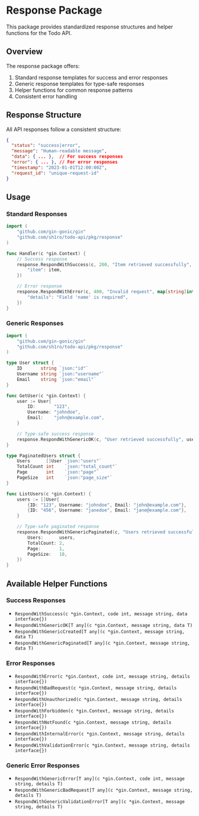 # Response Package

This package provides standardized response structures and helper functions for the Todo API.

## Overview

The response package offers:

1. Standard response templates for success and error responses
2. Generic response templates for type-safe responses
3. Helper functions for common response patterns
4. Consistent error handling

## Response Structure

All API responses follow a consistent structure:

```json
{
  "status": "success|error",
  "message": "Human-readable message",
  "data": { ... },  // For success responses
  "error": { ... }, // For error responses
  "timestamp": "2023-01-01T12:00:00Z",
  "request_id": "unique-request-id"
}
```

## Usage

### Standard Responses

```go
import (
    "github.com/gin-gonic/gin"
    "github.com/sh1ro/todo-api/pkg/response"
)

func Handler(c *gin.Context) {
    // Success response
    response.RespondWithSuccess(c, 200, "Item retrieved successfully", map[string]interface{}{
        "item": item,
    })

    // Error response
    response.RespondWithError(c, 400, "Invalid request", map[string]interface{}{
        "details": "Field 'name' is required",
    })
}
```

### Generic Responses

```go
import (
    "github.com/gin-gonic/gin"
    "github.com/sh1ro/todo-api/pkg/response"
)

type User struct {
    ID       string `json:"id"`
    Username string `json:"username"`
    Email    string `json:"email"`
}

func GetUser(c *gin.Context) {
    user := User{
        ID:       "123",
        Username: "johndoe",
        Email:    "john@example.com",
    }

    // Type-safe success response
    response.RespondWithGenericOK(c, "User retrieved successfully", user)
}

type PaginatedUsers struct {
    Users      []User `json:"users"`
    TotalCount int    `json:"total_count"`
    Page       int    `json:"page"`
    PageSize   int    `json:"page_size"`
}

func ListUsers(c *gin.Context) {
    users := []User{
        {ID: "123", Username: "johndoe", Email: "john@example.com"},
        {ID: "456", Username: "janedoe", Email: "jane@example.com"},
    }

    // Type-safe paginated response
    response.RespondWithGenericPaginated(c, "Users retrieved successfully", PaginatedUsers{
        Users:      users,
        TotalCount: 2,
        Page:       1,
        PageSize:   10,
    })
}
```

## Available Helper Functions

### Success Responses

-   `RespondWithSuccess(c *gin.Context, code int, message string, data interface{})`
-   `RespondWithGenericOK[T any](c *gin.Context, message string, data T)`
-   `RespondWithGenericCreated[T any](c *gin.Context, message string, data T)`
-   `RespondWithGenericPaginated[T any](c *gin.Context, message string, data T)`

### Error Responses

-   `RespondWithError(c *gin.Context, code int, message string, details interface{})`
-   `RespondWithBadRequest(c *gin.Context, message string, details interface{})`
-   `RespondWithUnauthorized(c *gin.Context, message string, details interface{})`
-   `RespondWithForbidden(c *gin.Context, message string, details interface{})`
-   `RespondWithNotFound(c *gin.Context, message string, details interface{})`
-   `RespondWithInternalError(c *gin.Context, message string, details interface{})`
-   `RespondWithValidationError(c *gin.Context, message string, details interface{})`

### Generic Error Responses

-   `RespondWithGenericError[T any](c *gin.Context, code int, message string, details T)`
-   `RespondWithGenericBadRequest[T any](c *gin.Context, message string, details T)`
-   `RespondWithGenericValidationError[T any](c *gin.Context, message string, details T)`
